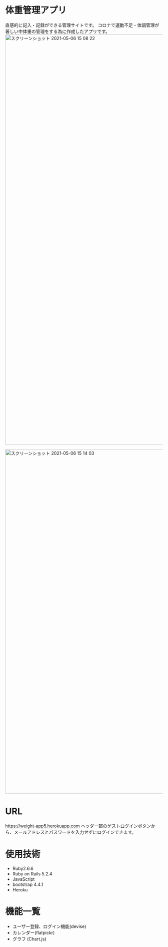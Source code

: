 # 体重管理アプリ
直感的に記入・記録ができる管理サイトです。
コロナで運動不足・体調管理が著しい中体重の管理をする為に作成したアプリです。
<img width="1311" alt="スクリーンショット 2021-05-06 15 08 22" src="https://user-images.githubusercontent.com/57898864/117249649-e8369100-ae7c-11eb-89a2-b9a0b8e939ae.png">

<img width="1100" alt="スクリーンショット 2021-05-06 15 14 03" src="https://user-images.githubusercontent.com/57898864/117250117-b2de7300-ae7d-11eb-916d-5e71c62fdeb5.png">

# URL
https://weight-app5.herokuapp.com
ヘッダー部のゲストログインボタンから、メールアドレスとパスワードを入力せずにログインできます。

# 使用技術
 
* Ruby2.6.6
* Ruby on Rails 5.2.4
* JavaScript
* bootstrap 4.4.1
* Heroku 

# 機能一覧

* ユーザー登録、ログイン機能(devise)
* カレンダー(flatpickr)
* グラフ (Chart.js)